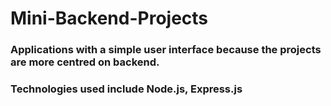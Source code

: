 # Mini-Backend-Projects
### Applications with a simple user interface because the projects are more centred on backend.
### Technologies used include Node.js, Express.js

